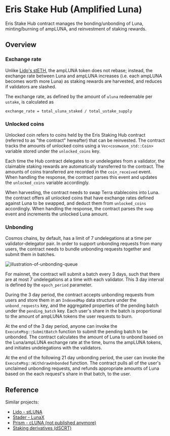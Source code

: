# Eris Stake Hub (Amplified Luna)

Eris Stake Hub contract manages the bonding/unbonding of Luna, minting/burning of ampLUNA, and reinvestment of staking rewards.

## Overview

### Exchange rate

Unlike [Lido's stETH](https://github.com/lidofinance/lido-dao/tree/master/contracts/0.4.24), the ampLUNA token does not rebase; instead, the exchange rate between Luna and ampLUNA increases (i.e. each ampLUNA becomes worth more Luna) as staking rewards are harvested, and reduces if validators are slashed.

The exchange rate, as defined by the amount of `uluna` redeemable per `ustake`, is calculated as

```plain
exchange_rate = total_uluna_staked / total_ustake_supply
```

### Unlocked coins

Unlocked coin refers to coins held by the Eris Staking Hub contract (referred to as "the contract" hereafter) that can be reinvested. The contract tracks the amounts of unlocked coins using a `Vec<cosmwasm_std::Coin>` variable stored under the `unlocked_coins` key.

Each time the Hub contract delegates to or undelegates from a validator, the claimable staking rewards are automatically transferred to the contract. The amounts of coins transferred are recorded in the `coin_received` event. When handling the response, the contract parses this event and updates the `unlocked_coins` variable accordingly.

When harvesting, the contract needs to swap Terra stablecoins into Luna. the contract offers all unlocked coins that have exchange rates defined against Luna to be swapped, and deduct them from `unlocked_coins` accordingly. When handling the response, the contract parses the `swap` event and increments the unlocked Luna amount.

### Unbonding

Cosmos chains, by default, has a limit of 7 undelegations at a time per validator-delegator pair. In order to support unbonding requests from many users, the contract needs to bundle unbonding requests together and submit them in batches.

![illustration-of-unbonding-queue](./unbonding-queue.png)

For mainnet, the contract will submit a batch every 3 days, such that there are at most 7 undelegations at a time with each validator. This 3 day interval is defined by the `epoch_period` parameter.

During the 3 day period, the contract accepts unbonding requests from users and store them in an `IndexedMap` data structure under the `unbond_requests` key, and the aggregated properties of the pending batch under the `pending_batch` key. Each user's share in the batch is proportional to the amount of ampLUNA tokens the user requests to burn.

At the end of the 3 day period, anyone can invoke the `ExecuteMsg::SubmitBatch` function to submit the pending batch to be unbonded. The contract calculates the amount of Luna to unbond based on the Luna/ampLUNA exchange rate at the time, burns the ampLUNA tokens, and initiates undelegations with the validators.

At the end of the following 21 day unbonding period, the user can invoke the `ExecuteMsg::WithdrawUnbonded` function. The contract pulls all of the user's unclaimed unbonding requests, and refunds appropriate amounts of Luna based on the each request's share in that batch, to the user.

## Reference

Similar projects:

* [Lido - stLUNA](https://github.com/lidofinance/lido-terra-contracts)
* [Stader - LunaX](https://github.com/stader-labs/stader-liquid-token)
* [Prism - cLUNA (not published anymore)](https://github.com/prism-finance)
* [Staking derivatives (dSCRT)](https://github.com/Cashmaney/SecretStaking)